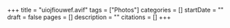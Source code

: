 +++
title = "uiojfiouwef.avif"
tags = ["Photos"]
categories = []
startDate = ""
draft = false
pages = []
description = ""
citations = []
+++
